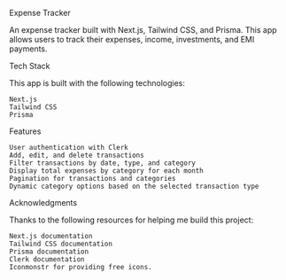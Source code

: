 Expense Tracker

An expense tracker built with Next.js, Tailwind CSS, and Prisma. This app allows users to track their expenses, income, investments, and EMI payments.

Tech Stack

This app is built with the following technologies:

    Next.js
    Tailwind CSS
    Prisma

Features

    User authentication with Clerk
    Add, edit, and delete transactions
    Filter transactions by date, type, and category
    Display total expenses by category for each month
    Pagination for transactions and categories
    Dynamic category options based on the selected transaction type

Acknowledgments

Thanks to the following resources for helping me build this project:

    Next.js documentation
    Tailwind CSS documentation
    Prisma documentation
    Clerk documentation
    Iconmonstr for providing free icons.
